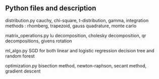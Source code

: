 Python files and description
----------------------------

distribution.py
    cauchy, chi-square, t-distribution, gamma, 
    integration methods :  rhomberg, trapezoid, gauss quadrature, monte carlo

matrix_operations.py 
    lu decomposition, cholesky decomposition, qr decompositions, givens rotation

ml_algo.py 
    SGD for both linear and logistic regression
    decision tree and random forest

optimization.py 
    bisection method, newton-raphson, secant method, gradient descent
